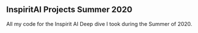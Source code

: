 ## InspiritAI Projects Summer 2020
All my code for the Inspirit AI Deep dive I took during the Summer of 2020.
